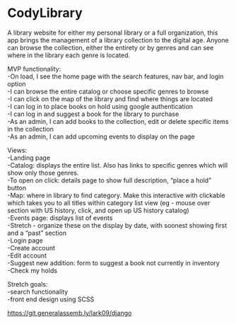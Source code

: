 # CodyLibrary  
A library website for either my personal library or a full organization, this app brings the management of a library collection to the digital age. Anyone can browse the collection, either the entirety or by genres and can see where in the library each genre is located.  

MVP functionality:  
-On load, I see the home page with the search features, nav bar, and login option  
-I can browse the entire catalog or choose specific genres to browse  
-I can click on the map of the library and find where things are located  
-I can log in to place books on hold using google authentication  
-I can log in and suggest a book for the library to purchase  
-As an admin, I can add books to the collection, edit or delete specific items in the collection  
-As an admin, I can add upcoming events to display on the page  

Views:  
-Landing page  
-Catalog: displays the entire list. Also has links to specific genres which will show only those genres.  
-To open on click: details page to show full description, “place a hold” button  
-Map: where in library to find category. Make this interactive with clickable which takes you to all titles within category list view (eg - mouse over section with US history, click, and open up US history catalog)  
-Events page: displays list of events  
-Stretch - organize these on the display by date, with soonest showing first and a “past” section  
-Login page  
-Create account  
-Edit account  
-Suggest new addition: form to suggest a book not currently in inventory  
-Check my holds   

Stretch goals:  
-search functionality  
-front end design using SCSS  
  
  
https://git.generalassemb.ly/lark09/django  
